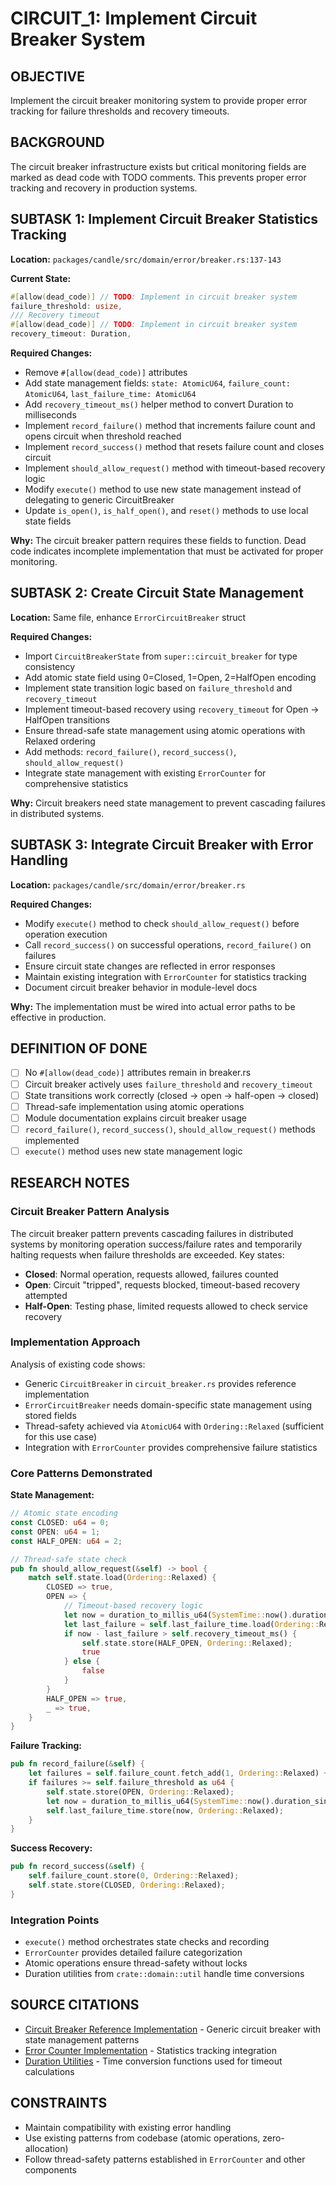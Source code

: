 # CIRCUIT_1: Implement Circuit Breaker System

## OBJECTIVE

Implement the circuit breaker monitoring system to provide proper error tracking for failure thresholds and recovery timeouts.

## BACKGROUND

The circuit breaker infrastructure exists but critical monitoring fields are marked as dead code with TODO comments. This prevents proper error tracking and recovery in production systems.

## SUBTASK 1: Implement Circuit Breaker Statistics Tracking

**Location:** `packages/candle/src/domain/error/breaker.rs:137-143`

**Current State:**
```rust
#[allow(dead_code)] // TODO: Implement in circuit breaker system
failure_threshold: usize,
/// Recovery timeout
#[allow(dead_code)] // TODO: Implement in circuit breaker system
recovery_timeout: Duration,
```

**Required Changes:**
- Remove `#[allow(dead_code)]` attributes
- Add state management fields: `state: AtomicU64`, `failure_count: AtomicU64`, `last_failure_time: AtomicU64`
- Add `recovery_timeout_ms()` helper method to convert Duration to milliseconds
- Implement `record_failure()` method that increments failure count and opens circuit when threshold reached
- Implement `record_success()` method that resets failure count and closes circuit
- Implement `should_allow_request()` method with timeout-based recovery logic
- Modify `execute()` method to use new state management instead of delegating to generic CircuitBreaker
- Update `is_open()`, `is_half_open()`, and `reset()` methods to use local state fields

**Why:** The circuit breaker pattern requires these fields to function. Dead code indicates incomplete implementation that must be activated for proper monitoring.

## SUBTASK 2: Create Circuit State Management

**Location:** Same file, enhance `ErrorCircuitBreaker` struct

**Required Changes:**
- Import `CircuitBreakerState` from `super::circuit_breaker` for type consistency
- Add atomic state field using 0=Closed, 1=Open, 2=HalfOpen encoding
- Implement state transition logic based on `failure_threshold` and `recovery_timeout`
- Implement timeout-based recovery using `recovery_timeout` for Open → HalfOpen transitions
- Ensure thread-safe state management using atomic operations with Relaxed ordering
- Add methods: `record_failure()`, `record_success()`, `should_allow_request()`
- Integrate state management with existing `ErrorCounter` for comprehensive statistics

**Why:** Circuit breakers need state management to prevent cascading failures in distributed systems.

## SUBTASK 3: Integrate Circuit Breaker with Error Handling

**Location:** `packages/candle/src/domain/error/breaker.rs`

**Required Changes:**
- Modify `execute()` method to check `should_allow_request()` before operation execution
- Call `record_success()` on successful operations, `record_failure()` on failures
- Ensure circuit state changes are reflected in error responses
- Maintain existing integration with `ErrorCounter` for statistics tracking
- Document circuit breaker behavior in module-level docs

**Why:** The implementation must be wired into actual error paths to be effective in production.

## DEFINITION OF DONE

- [ ] No `#[allow(dead_code)]` attributes remain in breaker.rs
- [ ] Circuit breaker actively uses `failure_threshold` and `recovery_timeout`
- [ ] State transitions work correctly (closed → open → half-open → closed)
- [ ] Thread-safe implementation using atomic operations
- [ ] Module documentation explains circuit breaker usage
- [ ] `record_failure()`, `record_success()`, `should_allow_request()` methods implemented
- [ ] `execute()` method uses new state management logic

## RESEARCH NOTES

### Circuit Breaker Pattern Analysis

The circuit breaker pattern prevents cascading failures in distributed systems by monitoring operation success/failure rates and temporarily halting requests when failure thresholds are exceeded. Key states:

- **Closed**: Normal operation, requests allowed, failures counted
- **Open**: Circuit "tripped", requests blocked, timeout-based recovery attempted  
- **Half-Open**: Testing phase, limited requests allowed to check service recovery

### Implementation Approach

Analysis of existing code shows:
- Generic `CircuitBreaker` in `circuit_breaker.rs` provides reference implementation
- `ErrorCircuitBreaker` needs domain-specific state management using stored fields
- Thread-safety achieved via `AtomicU64` with `Ordering::Relaxed` (sufficient for this use case)
- Integration with `ErrorCounter` provides comprehensive failure statistics

### Core Patterns Demonstrated

**State Management:**
```rust
// Atomic state encoding
const CLOSED: u64 = 0;
const OPEN: u64 = 1; 
const HALF_OPEN: u64 = 2;

// Thread-safe state check
pub fn should_allow_request(&self) -> bool {
    match self.state.load(Ordering::Relaxed) {
        CLOSED => true,
        OPEN => {
            // Timeout-based recovery logic
            let now = duration_to_millis_u64(SystemTime::now().duration_since(UNIX_EPOCH).unwrap_or_default());
            let last_failure = self.last_failure_time.load(Ordering::Relaxed);
            if now - last_failure > self.recovery_timeout_ms() {
                self.state.store(HALF_OPEN, Ordering::Relaxed);
                true
            } else {
                false
            }
        }
        HALF_OPEN => true,
        _ => true,
    }
}
```

**Failure Tracking:**
```rust
pub fn record_failure(&self) {
    let failures = self.failure_count.fetch_add(1, Ordering::Relaxed) + 1;
    if failures >= self.failure_threshold as u64 {
        self.state.store(OPEN, Ordering::Relaxed);
        let now = duration_to_millis_u64(SystemTime::now().duration_since(UNIX_EPOCH).unwrap_or_default());
        self.last_failure_time.store(now, Ordering::Relaxed);
    }
}
```

**Success Recovery:**
```rust
pub fn record_success(&self) {
    self.failure_count.store(0, Ordering::Relaxed);
    self.state.store(CLOSED, Ordering::Relaxed);
}
```

### Integration Points

- `execute()` method orchestrates state checks and recording
- `ErrorCounter` provides detailed failure categorization
- Atomic operations ensure thread-safety without locks
- Duration utilities from `crate::domain::util` handle time conversions

## SOURCE CITATIONS

- [Circuit Breaker Reference Implementation](./src/domain/error/circuit_breaker.rs) - Generic circuit breaker with state management patterns
- [Error Counter Implementation](./src/domain/error/breaker.rs) - Statistics tracking integration
- [Duration Utilities](./src/domain/util.rs) - Time conversion functions used for timeout calculations

## CONSTRAINTS

- Maintain compatibility with existing error handling
- Use existing patterns from codebase (atomic operations, zero-allocation)
- Follow thread-safety patterns established in `ErrorCounter` and other components
